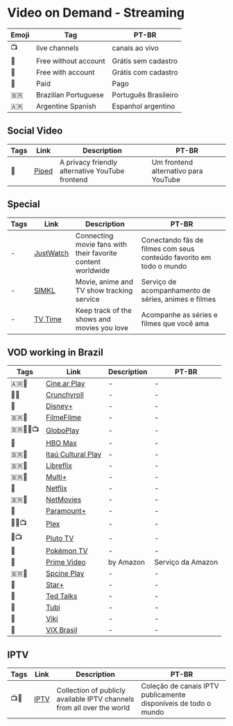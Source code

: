 # Video on Demand - Streaming

| Emoji | Tag                  | PT-BR                |
| ----- | -------------------- | -------------------- |
| 📺    | live channels        | canais ao vivo       |
| 🎁    | Free without account | Grátis sem cadastro  |
| 🪪    | Free with account    | Grátis com cadastro  |
| 💸    | Paid                 | Pago                 |
| 🇧🇷  | Brazilian Portuguese | Português Brasileiro |
| 🇦🇷 | Argentine Spanish | Espanhol argentino |

## Social Video

| Tags | Link                         | Description                                     | PT-BR                                |
| ---- | ---------------------------- | ----------------------------------------------- | ------------------------------------ |
| 🎁   | [Piped](https://piped.video) | A privacy friendly alternative YouTube frontend | Um frontend alternativo para YouTube |

## Special

| Tags | Link                                    | Description | PT-BR |
| ---- | --------------------------------------- | ----------- | ----- |
| -    | [JustWatch](https://www.justwatch.com/) | Connecting movie fans with their favorite content worldwide | Conectando fãs de filmes com seus conteúdo favorito em todo o mundo |
| - | [SIMKL](https://simkl.com) | Movie, anime and TV show tracking service | Serviço de acompanhamento de séries, animes e filmes |
| - | [TV Time](https://www.tvtime.com)  | Keep track of the shows and movies you love | Acompanhe as séries e filmes que você ama |

## VOD working in Brazil

| Tags       | Link                                                           | Description | PT-BR             |
| ---------- | -------------------------------------------------------------- | ----------- | ----------------- |
| 🇦🇷🪪  | [Cine.ar Play](https://play.cine.ar/bienvenida/#play) | - | - |
| 🎁💸       | [Crunchyroll](https://www.crunchyroll.com)                     | -           | -                 |
| 💸         | [Disney+](https://www.disneyplus.com/)                         | -           | -                 |
| 🇧🇷🪪     | [FilmeFilme](https://www.filmefilme.com.br)                    | -           | -                 |
| 🇧🇷🪪💸📺 | [GloboPlay](https://globoplay.globo.com)                       | -           | -                 |
| 💸         | [HBO Max](https://play.hbomax.com/)                            | -           | -                 |
| 🇧🇷🪪     | [Itaú Cultural Play](https://www.itauculturalplay.com.br)      | -           | -                 |
| 🇧🇷🎁     | [Libreflix](https://libreflix.org/)                            | -           | -                 |
| 🇧🇷💸     | [Multi+](https://www.multimais.tv/)                            | -           | -                 |
| 💸         | [Netflix](https://www.netflix.com/)                            | -           | -                 |
| 🇧🇷🪪     | [NetMovies](https://www.netmovies.com.br/)                     | -           | -                 |
| 💸         | [Paramount+](https://www.paramountplus.com/)                   | -           | -                 |
| 🎁💸📺     | [Plex](https://www.plex.tv/)                                   | -           | -                 |
| 🎁📺       | [Pluto TV](https://pluto.tv/en/live-tv/pluto-tv-cine-sucessos) | -           | -                 |
| 🎁         | [Pokémon TV](https://watch.pokemon.com/#/)                     | -           | -                 |
| 💸         | [Prime Video](https://www.primevideo.com)                      | by Amazon   | Serviço da Amazon |
| 🇧🇷🪪     | [Spcine Play](https://www.spcineplay.com.br/pages/1-inicio)    | -           | -                 |
| 💸         | [Star+](https://www.starplus.com/)                             | -           | -                 |
| 🎁         | [Ted Talks](https://www.ted.com/talks)                         | -           | -                 |
| 🎁         | [Tubi](https://tubitv.com/home)                                | -           | -                 |
| 🎁         | [Viki](https://www.viki.com/)                                  | -           | -                 |
| 🪪     | [VIX Brasil](https://www.vixbrasiltv.com/tv/on-demand)         | -           | -                 |

## IPTV

| Tags | Link                                     | Description                                                            | PT-BR                                                           |
| ---- | ---------------------------------------- | ---------------------------------------------------------------------- | --------------------------------------------------------------- |
| 📺🎁 | [IPTV](https://github.com/iptv-org/iptv) | Collection of publicly available IPTV channels from all over the world | Coleção de canais IPTV publicamente disponíveis de todo o mundo |
